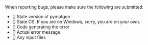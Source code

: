 When reporting bugs, please make sure the following are submitted:

- [] State version of pymatgen
- [] State OS. If you are on Windows, sorry, you are on your own.
- [] Code generating the error
- [] Actual error message
- [] Any input files